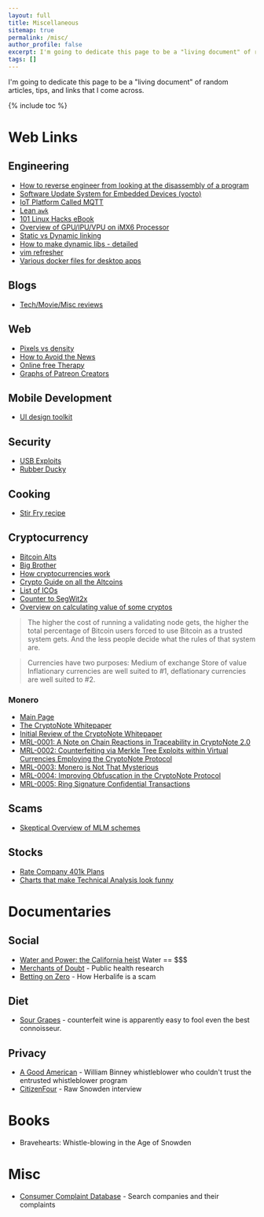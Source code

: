 ```yaml
---
layout: full
title: Miscellaneous
sitemap: true
permalink: /misc/
author_profile: false
excerpt: I'm going to dedicate this page to be a "living document" of random articles, tips, and links that I come across
tags: []
---
```


I'm going to dedicate this page to be a "living document" of random articles, tips, and links that I come across.

{% include toc %}

# Web Links

## Engineering

- [How to reverse engineer from looking at the disassembly of a program](https://beginners.re/RE4B-EN.pdf)
- [Software Update System for Embedded Devices (yocto)](https://github.com/sbabic/swupdate) 
- [IoT Platform Called MQTT](http://mqtt.org/faq)
- [Lean `awk`](https://www.digitalocean.com/community/tutorials/how-to-use-the-awk-language-to-manipulate-text-in-linux)
- [101 Linux Hacks eBook](http://thegeekstuff.s3.amazonaws.com/files/linux-101-hacks.zip)
- [Overview of GPU/IPU/VPU on iMX6 Processor](http://cache.freescale.com/files/training/doc/ftf/2014/FTF-CON-F0119.pdf)
- [Static vs Dynamic linking](http://www.yolinux.com/TUTORIALS/LibraryArchives-StaticAndDynamic.html)
- [How to make dynamic libs - detailed](https://software.intel.com/sites/default/files/m/a/1/e/dsohowto.pdf)
- [vim refresher](https://www.openvim.com/sandbox.html)
- [Various docker files for desktop apps](https://github.com/jessfraz/dockerfiles)

## Blogs
- [Tech/Movie/Misc reviews](https://www.jwz.org/blog/)

## Web

- [Pixels vs density](http://teknosrc.com/resolution-vs-pixel-density-in-displays-all-you-need-to-know/)
- [How to Avoid the News](http://www.dobelli.com/wp-content/uploads/2013/03/Avoid_News_Part1_TEXT.pdf)
- [Online free Therapy](https://www.7cups.com/)
- [Graphs of Patreon Creators](https://graphtreon.com/top-patreon-creators)

## Mobile Development 
- [UI design toolkit](https://www.invisionapp.com/)

## Security

- [USB Exploits](https://security.stackexchange.com/questions/102873/how-can-usb-sticks-be-dangerous)
- [Rubber Ducky](http://usbrubberducky.com/#!index.md)

## Cooking

 - [Stir Fry recipe](https://www.lifehacker.com.au/2016/04/make-foolproof-stir-fry-dishes-with-this-simple-formula/)

## Cryptocurrency

 - [Bitcoin Alts](http://www.investopedia.com/tech/6-most-important-cryptocurrencies-other-bitcoin/)
 - [Big Brother](https://www.socialcooling.com/)
 - [How cryptocurrencies work](https://www.youtube.com/watch?time_continue=741&v=bBC-nXj3Ng4)
 - [Crypto Guide on all the Altcoins](https://mycrypto.guide/)
 - [List of ICOs](https://www.smithandcrown.com/icos/)
 - [Counter to SegWit2x](https://medium.com/@thepiratewhocantbenamed/my-thoughts-on-your-thoughts-17474d800dda)
 - [Overview on calculating value of some cryptos](https://s3.eu-west-2.amazonaws.com/john-pfeffer/An+Investor%27s+Take+on+Cryptoassets+v6.pdf)

>The higher the cost of running a validating node gets, the higher the total percentage of Bitcoin users forced to use Bitcoin as a trusted system gets. And the less people decide what the rules of that system are.

> Currencies have two purposes:
> Medium of exchange
> Store of value
> Inflationary currencies are well suited to #1, deflationary currencies are well suited to #2.
 
### Monero 

 - [Main Page](https://bitcointalk.org/index.php?topic=583449.0)
 - [The CryptoNote Whitepaper](https://cryptonote.org/whitepaper.pdf)
 - [Initial Review of the CryptoNote Whitepaper](http://downloads.getmonero.org/whitepaper_review.pdf)
 - [MRL-0001: A Note on Chain Reactions in Traceability in CryptoNote 2.0](https://lab.getmonero.org/pubs/MRL-0001.pdf)
 - [MRL-0002: Counterfeiting via Merkle Tree Exploits within Virtual Currencies Employing the CryptoNote Protocol](https://lab.getmonero.org/pubs/MRL-0002.pdf)
 - [MRL-0003: Monero is Not That Mysterious](https://lab.getmonero.org/pubs/MRL-0003.pdf)
 - [MRL-0004: Improving Obfuscation in the CryptoNote Protocol](https://lab.getmonero.org/pubs/MRL-0004.pdf)
 - [MRL-0005: Ring Signature Confidential Transactions](https://lab.getmonero.org/pubs/MRL-0005.pdf)

  
## Scams
 - [Skeptical Overview of MLM schemes](http://www.mlmwatch.org/)
  
## Stocks
 - [Rate Company 401k Plans](https://www.brightscope.com/ratings/)
 - [Charts that make Technical Analysis look funny](https://pensionpartners.com/put-these-charts-on-your-wall/)

# Documentaries

## Social 

 - [Water and Power:  the California heist](http://www.imdb.com/title/tt6290202/)  Water == $$$
 - [Merchants of Doubt](http://www.imdb.com/title/tt3675568/) - Public health research 
 - [Betting on Zero](https://www.netflix.com/title/80108609) - How Herbalife is a scam

## Diet

 - [Sour Grapes](http://www.imdb.com/title/tt5728684/) - counterfeit wine is apparently easy to fool even the best connoisseur.

## Privacy
 - [A Good American](https://en.wikipedia.org/wiki/A_Good_American) - William Binney whistleblower who couldn't trust the entrusted whistleblower program
 - [CitizenFour](http://thoughtmaybe.com/citizenfour/) - Raw Snowden interview

# Books
 - Bravehearts: Whistle-blowing in the Age of Snowden

# Misc
 - [Consumer Complaint Database](https://www.consumerfinance.gov) - Search companies and their complaints
